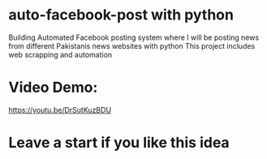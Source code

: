 # auto-facebook-post with python 
Building Automated Facebook posting system where I will be posting news from different Pakistanis news websites with python
 This project includes web scrapping and automation
 # Video Demo: 
 https://youtu.be/DrSutKuzBDU
# Leave a start if you like this idea
